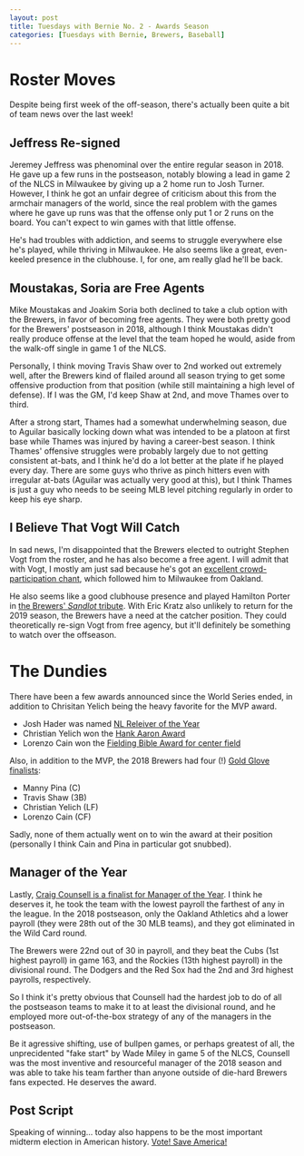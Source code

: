 ```yaml
---
layout: post
title: Tuesdays with Bernie No. 2 - Awards Season
categories: [Tuesdays with Bernie, Brewers, Baseball]
---
```


# Roster Moves

Despite being first week of the off-season, there's actually been quite a bit
of team news over the last week!

## Jeffress Re-signed

Jeremey Jeffress was phenominal over the entire regular season in 2018. He gave
up a few runs in the postseason, notably blowing a lead in game 2 of the NLCS in
Milwaukee by giving up a 2 home run to Josh Turner. However, I think he got an
unfair degree of criticism about this from the armchair managers of the world,
since the real problem with the games where he gave up runs was that the offense
only put 1 or 2 runs on the board. You can't expect to win games with that little
offense. 

He's had troubles with addiction, and seems to struggle everywhere else he's played,
while thriving in Milwaukee. He also seems like a great, even-keeled presence in the
clubhouse. I, for one, am really glad he'll be back.

## Moustakas, Soria are Free Agents

Mike Moustakas and Joakim Soria both declined to take a club option with the Brewers,
in favor of becoming free agents. They were both pretty good for the Brewers' postseason in 2018, although I think Moustakas didn't really produce offense at the
level that the team hoped he would, aside from the walk-off single in game 1 of the NLCS.

Personally, I think moving Travis Shaw over to 2nd worked out extremely well, after
the Brewers kind of flailed around all season trying to get some offensive production
from that position (while still maintaining a high level of defense). If I was the GM, I'd keep Shaw at 2nd, and move Thames over to third. 

After a strong start, Thames had a somewhat underwhelming season, due to Aguilar basically locking down what was intended to be a platoon at first base while Thames was injured by having a career-best season. I think Thames' offensive struggles
were probably largely due to not getting consistent at-bats, and I think he'd do
a lot better at the plate if he played every day. There are some guys who thrive
as pinch hitters even with irregular at-bats (Aguilar was actually very good at this), but I think Thames is just a guy who needs to be seeing MLB level pitching regularly in order to keep his eye sharp.

## I Believe That Vogt Will Catch

In sad news, I'm disappointed that the Brewers elected to outright Stephen Vogt from
the roster, and he has also become a free agent. I will admit that with Vogt, I mostly am just sad because he's got an [excellent crowd-participation chant](https://www.youtube.com/watch?v=azTGrocYlu4), which followed him to Milwaukee from Oakland.

He also seems like a good clubhouse presence and played Hamilton Porter in [the Brewers' *Sandlot* tribute](https://www.youtube.com/watch?v=3SQjoGO773Y). With Eric Kratz also unlikely to return for the 2019 season, the Brewers have a need at the catcher position. They could theoretically re-sign Vogt from free agency, but it'll definitely be something to watch over the offseason.

# The Dundies

There have been a few awards announced since the World Series ended, in addition to Chrisitan Yelich being the heavy favorite for the MVP award.

* Josh Hader was named [NL Releiver of the Year](https://www.mlb.com/brewers/news/edwin-diaz-and-josh-hader-named-top-relievers/c-299759472)
* Christian Yelich won the [Hank Aaron Award](https://www.mlb.com/brewers/video/yelich-on-hank-aaron-award/c-2517826583)
* Lorenzo Cain won the [Fielding Bible Award for center field](https://www.mlb.com/brewers/news/2018-fielding-bible-awards-honor-first-timers/c-299949832)

Also, in addition to the MVP, the 2018 Brewers had four (!) [Gold Glove finalists](https://www.mlb.com/brewers/news/gold-glove-award-finalists-named/c-299683866):

* Manny Pina (C)
* Travis Shaw (3B)
* Christian Yelich (LF)
* Lorenzo Cain (CF)

Sadly, none of them actually went on to win the award at their position (personally I think Cain and Pina in particular got snubbed).

## Manager of the Year

Lastly, [Craig Counsell is a finalist for Manager of the Year](https://www.mlb.com/brewers/news/yelich-counsell-up-for-nl-mvp-manager-awards/c-300269562). I think he deserves it, he took the team with the lowest payroll the farthest of any in the league. In the 2018 postseason, only the Oakland Athletics ahd a lower payroll (they were 28th out of the 30 MLB teams), and they got eliminated in the Wild Card round. 

The Brewers were 22nd out of 30 in payroll, and they beat the Cubs (1st highest payroll) in game 163, and the Rockies (13th highest payroll) in the divisional round. The Dodgers and the Red Sox had the 2nd and 3rd highest payrolls, respectively. 

So I think it's pretty obvious that Counsell had the hardest job to do of all the postseason teams to make it to at least the divisional round, and he employed more out-of-the-box strategy of any of the managers in the postseason. 

Be it agressive shifting, use of bullpen games, or perhaps greatest of all, the unprecidented "fake start" by Wade Miley in game 5 of the NLCS, Counsell was the most inventive and resourceful manager of the 2018 season and was able to take his team farther than anyone outside of die-hard Brewers fans expected. He deserves the award.

## Post Script

Speaking of winning... today also happens to be the most important midterm election in American history. [Vote! Save America!](https://votesaveamerica.com/ballot)
